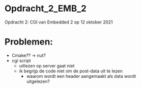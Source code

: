 # Opdracht_2_EMB_2
Opdracht 2: CGI van Embedded 2 op 12 oktober 2021

# Problemen:
- Cmake?? -> nut?
- cgi script
  - uitlezen op server gaat niet
  - ik begrijp de code niet om de post-data uit te lezen
    - waarom wordt een header aangemaakt als data wordt uitgelezen?
